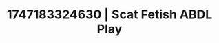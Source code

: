 ---
categories:
- Nude shadows
- Stepsister roleplay
- Erotic transformation
- Vintage boudoir
- Morning after
image: /assets/images/1747183324630.webp
layout: post
seo:
  description: Featured content with high-quality Scat Fetish, ABDL Play. HD images
    available.
  keywords: Scat Fetish, ABDL Play
  og_image: /assets/images/1747183324630.webp
  schema_type: VisualArtwork
tags:
- ABDL Play
- Scat Fetish
- '#1747183324630'
title: 1747183324630 | Scat Fetish ABDL Play
---